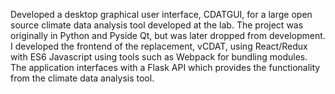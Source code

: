 Developed a desktop graphical user interface, CDATGUI, for a large open source climate data analysis
tool developed at the lab. The project was originally in Python and Pyside Qt, but was later
dropped from development. I developed the frontend of the replacement, vCDAT, using React/Redux with
ES6 Javascript using tools such as Webpack for bundling modules. The application interfaces
with a Flask API which provides the functionality from the climate data analysis tool.
